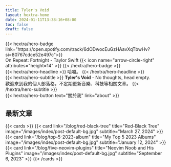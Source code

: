```yaml
---
title: Tyler's Void
layout: hextra-home
date: 2024-01-11T13:38:16+08:00
toc: false
draft: false
---
```


<div class="hx-mb-6">
{{< hextra/hero-badge link="https://open.spotify.com/track/6dODwocEuGzHAavXqTbwHv?si=80767cdce52e497c">}}
  <div class="hx-w-2 hx-h-2 hx-rounded-full hx-bg-primary-400"></div>
  On Repeat: Fortnight - Taylor Swift
  {{< icon name="arrow-circle-right" attributes="height=14" >}}
{{< /hextra/hero-badge >}}
</div>


<div class="hx-mb-6">
{{< hextra/hero-headline >}}
    哈囉。
{{< /hextra/hero-headline >}}
</div>

<div class="hx-mb-6">
{{< hextra/hero-subtitle >}}
  <b>Tyler's Void</b> - No thoughts, head empty.&nbsp;<br class="sm:block hidden" />
  歡迎來到我的個人部落格，不定期更新音樂、科技等相關文章。
  {{< /hextra/hero-subtitle >}}
</div>

<div class="hx-mb-6">
{{< hextra/hero-button text="關於我" link="about" >}}
</div>

<div class="hx-mb-6">

## 最新文章

{{< cards >}}
    {{< card link="/blog/red-black-tree" title="Red-Black Tree" image="/images/index/post-default-bg.jpg" subtitle="March 27, 2024" >}}
    {{< card link="/blog/top-5-2023-album" title="My Top 5 2023 Albums" image="/images/index/post-default-bg.jpg" subtitle="January 12, 2024" >}}
    {{< card link="/blog/five-neovim-plugins" title="Neovim Noob and His Plugins" image="/images/index/post-default-bg.jpg" subtitle="September 6, 2023" >}}
{{< /cards >}}
</div>

